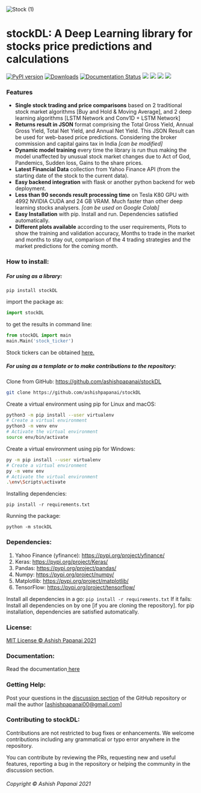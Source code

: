 ![Stock (1)](https://user-images.githubusercontent.com/52123364/109387767-49942e00-7929-11eb-92d6-970f5bc81107.png)
# stockDL: A Deep Learning library for stocks price predictions and calculations
[![PyPI version](https://badge.fury.io/py/stockDL.svg)](https://pypi.org/project/stockDL/) [![Downloads](https://pepy.tech/badge/stockdl)](https://pepy.tech/project/stockdl)    [![Documentation Status](https://readthedocs.org/projects/stockdl/badge/?version=latest)](https://stockdl.readthedocs.io/en/latest/?badge=latest) ![](https://img.shields.io/github/stars/ashishpapanai/stockDL.svg) ![](https://img.shields.io/github/forks/ashishpapanai/stockDL.svg) ![](https://img.shields.io/github/release/ashishpapanai/stockDL.svg) ![](https://img.shields.io/github/issues/ashishpapanai/stockDL.svg) 


### Features

- **Single stock trading and price comparisons** based on 2 traditional stock market algorithms [Buy and Hold & Moving Average], and 2 deep learning algorithms [LSTM Network and Conv1D + LSTM Network]
- **Returns result in JSON** format comprising the Total Gross Yield, Annual Gross Yield, Total Net Yield, and Annual Net Yield. This JSON Result can be used for web-based price predictions. Considering the broker commission and capital gains tax in India *[can be modified]*
- **Dynamic model training** every time the library is run thus making the model unaffected by unusual stock market changes due to Act of God, Pandemics, Sudden loss, Gains to the share prices.
- **Latest Financial Data** collection from Yahoo Finance API (from the starting date of the stock to the current data).
- **Easy backend integration** with flask or another python backend for web deployment. 
- **Less than 90 seconds result processing time** on Tesla K80 GPU with 4992 NVIDIA CUDA and 24 GB VRAM. Much faster than other deep learning stocks analysers.  *[can be used on Google Colab]*
- **Easy Installation** with pip. Install and run. Dependencies satisfied automatically.
- **Different plots available** according to the user requirements, Plots to show the training and validation accuracy, Months to trade in the market and months to stay out, comparison of the 4 trading strategies and the market predictions for the coming month.

### How to install:
##### For using as a library:
`pip install stockDL`

import the package as:
```py 
import stockDL
```

to get the results in command line:
```py
from stockDL import main
main.Main('stock_ticker')
```
Stock tickers can be obtained [here.](http://https://finance.yahoo.com/ "here.")

##### For using as a template or to make contributions to the repository:
Clone from GitHub: https://github.com/ashishpapanai/stockDL

```sh 
git clone https://github.com/ashishpapanai/stockDL
```
Create a virtual environment using pip for Linux and macOS:
```sh
python3 -m pip install --user virtualenv
# Create a virtual environment
python3 -m venv env
# Activate the virtual environment
source env/bin/activate
```
Create a virtual environment using pip for Windows:
```sh
py -m pip install --user virtualenv
# Create a virtual environment
py -m venv env
# Activate the virtual environment
.\env\Scripts\activate
```
Installing dependencies:
``` 
pip install -r requirements.txt
```
Running the package: 
```
python -m stockDL
```
### Dependencies:
1. Yahoo Finance (yfinance): https://pypi.org/project/yfinance/
2. Keras: https://pypi.org/project/Keras/
3. Pandas: https://pypi.org/project/pandas/
4. Numpy: https://pypi.org/project/numpy/
5. Matplotlib: https://pypi.org/project/matplotlib/
6. TensorFlow: https://pypi.org/project/tensorflow/

Install all dependencies in a go: `pip install -r requirements.txt`
If it fails: Install all dependencies on by one [if you are cloning the repository]. 
for pip installation, dependencies are satisfied automatically. 

### License:
[MIT License &copy; Ashish Papanai 2021](https://github.com/ashishpapanai/stockDL/blob/master/LICENSE "MIT License Ashish Papanai 2021")

### Documentation: 
Read the documentation[ here](https://stockdl.readthedocs.io/en/latest/ " here")

### Getting Help: 
Post your questions in the [discussion section](https://github.com/ashishpapanai/stockDL/discussions "discussion section") of the GitHub repository or mail the author [ashishpapanai00@gmail.com]

### Contributing to stockDL:
Contributions are not restricted to bug fixes or enhancements. We welcome contributions including any grammatical or typo error anywhere in the repository. 

You can contribute by reviewing the PRs, requesting new and useful features, reporting a bug in the repository or helping the community in the discussion section. 


###### Copyright &copy; Ashish Papanai 2021
